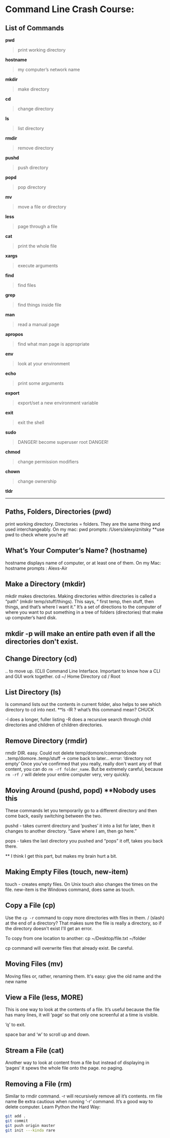 # Command Line Crash Course:

## List of Commands

**pwd**
> print working directory

**hostname**
> my computer’s network name

**mkdir**
> make directory

**cd**
> change directory

**ls**
> list directory

**rmdir**
> remove directory

**pushd**
> push directory

**popd**
> pop directory

**mv**
> move a file or directory

**less**
> page through a file

**cat**
> print the whole file

**xargs**
> execute arguments

**find**
> find files

**grep**
> find things inside file

**man**
> read a manual page

**apropos**
> find what man page is appropriate

**env**
> look at your environment

**echo**
> print some arguments

**export**
> export/set a new environment variable

**exit**
> exit the shell

**sudo**
> DANGER! become superuser root DANGER!

**chmod**
> change permission modifiers

**chown**
> change ownership

**tldr**

------------------------------------------------------------------------------------------

## Paths, Folders, Directories (pwd)

print working directory. Directories = folders. They are the same thing and used interchangeably. On my mac: pwd prompts: /Users/alexyiznitsky
**use pwd to check where you’re at!

## What’s Your Computer’s Name? (hostname)
hostname displays name of computer, or at least one of them.
On my Mac: hostname prompts : Alexs-Air

## Make a Directory (mkdir)

mkdir makes directories. Making directories within directories is called a “path” (mkdir temp/stuff/things). This says, “ first temp, then stuff, then things, and that’s where I want it.” It’s a set of directions to the computer of where you want to put something in a tree of folders (directories) that make up computer’s hard disk.

## mkdir -p will make an entire path even if all the directories don't exist.


## Change Directory (cd)

.. to move up. (CLI) Command Line Interface. Important to know how a CLI and GUI work together.
cd ~/ Home Directory
cd / Root

## List Directory (ls)

ls command lists out the contents in current folder, also helps to see which directory to cd into next.
**ls -lR ? what’s this command mean? CHUCK

-l does a longer, fuller listing
-R does a recursive search through child directories and children of children directories.

## Remove Directory (rmdir)

rmdir DIR. easy. Could not delete temp/domore/commandcode ..temp/domore..temp/stuff -> come back to later… error: ‘directory not empty’
Once you've confirmed that you really, really don't want any of that content, you can do `rm -rf folder_name`. But be extremely careful, because `rm -rf /` will delete your entire computer very, very quickly.

## Moving Around (pushd, popd) **Nobody uses this


These commands let you temporarily go to a different directory and then come back, easily switching between the two.

pushd - takes current directory and ‘pushes’ it into a list for later, then it changes to another directory.  “Save where I am, then go here.”

pops - takes the last directory you pushed and “pops” it off, takes you back there.

** I think I get this part, but makes my brain hurt a bit.

## Making Empty Files (touch, new-item)

touch - creates empty files. On Unix touch also changes the times on the file. new-item is the Windows command, does same as touch.





## Copy a File (cp)


Use the `cp -r` command to copy more directories with files in them.
/ (slash) at the end of a directory? That makes sure the file is really a directory, so if the directory doesn't exist I'll get an error.

To copy from one location to another: cp ~/Desktop/file.txt ~/folder

cp command will overwrite files that already exist. Be careful.

## Moving Files (mv)

Moving files or, rather, renaming them. It's easy: give the old name and the new name

## View a File (less, MORE)

This is one way to look at the contents of a file. It’s useful because the file has many lines, it will ‘page’ so that only one screenful at a time is visible.

‘q’ to exit.

space bar and ‘w’ to scroll up and down.

## Stream a File (cat)

Another way to look at content from a file but instead of displaying in ‘pages’ it spews the whole file onto the page. no paging.

## Removing a File (rm)

Similar to rmdir command. -r will recursively remove all it’s contents.
rm file name
Be extra cautious when running ‘-r’ command. It’s a good way to delete computer.
Learn Python the Hard Way:

```bash
git add .
git commit
git push origin master
git init ---kinda rare
```


